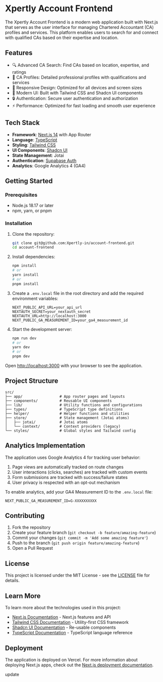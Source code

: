 # Xpertly Account Frontend

The Xpertly Account Frontend is a modern web application built with Next.js that serves as the user interface for managing Chartered Accountant (CA) profiles and services. This platform enables users to search for and connect with qualified CAs based on their expertise and location.

## Features

- 🔍 Advanced CA Search: Find CAs based on location, expertise, and ratings
- 👤 CA Profiles: Detailed professional profiles with qualifications and services
- 📱 Responsive Design: Optimized for all devices and screen sizes
- 🎨 Modern UI: Built with Tailwind CSS and Shadcn UI components
- 🔒 Authentication: Secure user authentication and authorization
- ⚡ Performance: Optimized for fast loading and smooth user experience

## Tech Stack

- **Framework**: [Next.js 14](https://nextjs.org/) with App Router
- **Language**: [TypeScript](https://www.typescriptlang.org/)
- **Styling**: [Tailwind CSS](https://tailwindcss.com/)
- **UI Components**: [Shadcn UI](https://ui.shadcn.com/)
- **State Management**: Jotai
- **Authentication**: [Supabase Auth](https://supabase.com/auth)
- **Analytics**: Google Analytics 4 (GA4)

## Getting Started

### Prerequisites

- Node.js 18.17 or later
- npm, yarn, or pnpm

### Installation

1. Clone the repository:

   ```bash
   git clone git@github.com:Xpertly-in/account-frontend.git
   cd account-frontend
   ```

2. Install dependencies:

   ```bash
   npm install
   # or
   yarn install
   # or
   pnpm install
   ```

3. Create a `.env.local` file in the root directory and add the required environment variables:

   ```env
   NEXT_PUBLIC_API_URL=your_api_url
   NEXTAUTH_SECRET=your_nextauth_secret
   NEXTAUTH_URL=http://localhost:3000
   NEXT_PUBLIC_GA_MEASUREMENT_ID=your_ga4_measurement_id
   ```

4. Start the development server:
   ```bash
   npm run dev
   # or
   yarn dev
   # or
   pnpm dev
   ```

Open [http://localhost:3000](http://localhost:3000) with your browser to see the application.

## Project Structure

```
src/
├── app/                 # App router pages and layouts
├── components/          # Reusable UI components
├── lib/                 # Utility functions and configurations
├── types/               # TypeScript type definitions
├── helper/              # Helper functions and utilities
├── store/               # State management (Jotai atoms)
│   ├── jotai/           # Jotai atoms
│   └── context/         # Context providers (legacy)
└── styles/              # Global styles and Tailwind config
```

## Analytics Implementation

The application uses Google Analytics 4 for tracking user behavior:

1. Page views are automatically tracked on route changes
2. User interactions (clicks, searches) are tracked with custom events
3. Form submissions are tracked with success/failure states
4. User privacy is respected with an opt-out mechanism

To enable analytics, add your GA4 Measurement ID to the `.env.local` file:

```env
NEXT_PUBLIC_GA_MEASUREMENT_ID=G-XXXXXXXXXX
```

## Contributing

1. Fork the repository
2. Create your feature branch (`git checkout -b feature/amazing-feature`)
3. Commit your changes (`git commit -m 'Add some amazing feature'`)
4. Push to the branch (`git push origin feature/amazing-feature`)
5. Open a Pull Request

## License

This project is licensed under the MIT License - see the [LICENSE](LICENSE) file for details.

## Learn More

To learn more about the technologies used in this project:

- [Next.js Documentation](https://nextjs.org/docs) - Next.js features and API
- [Tailwind CSS Documentation](https://tailwindcss.com/docs) - Utility-first CSS framework
- [Shadcn UI Documentation](https://ui.shadcn.com/) - Re-usable components
- [TypeScript Documentation](https://www.typescriptlang.org/docs/) - TypeScript language reference

## Deployment

The application is deployed on Vercel. For more information about deploying Next.js apps, check out the [Next.js deployment documentation](https://nextjs.org/docs/app/building-your-application/deploying).

update
